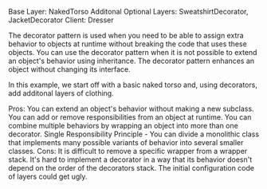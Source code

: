 Base Layer: NakedTorso
Additonal Optional Layers: SweatshirtDecorator, JacketDecorator
Client: Dresser

The decorator pattern is used when you need to be able to assign extra behavior to objects at runtime without breaking the code that uses these objects. 
You can use the decorator pattern when it is not possible to extend an object's behavior using inheritance.
The decorator pattern enhances an object without changing its interface.

In this example, we start off with a basic naked torso and, using decorators, add additonal layers of clothing.

Pros:
You can extend an object's behavior without making a new subclass.
You can add or remove responsibilities from an object at runtime.
You can combine multiple behaviors by wrapping an object into more than one decorator.
Single Responsibility Principle - You can divide a monolithic class that implements many possible variants of behavior into several smaller classes. 
Cons:
It is difficult to remove a specific wrapper from a wrapper stack.
It's hard to implement a decorator in a way that its behavior doesn't depend on the order of the decorators stack.
The initial configuration code of layers could get ugly. 